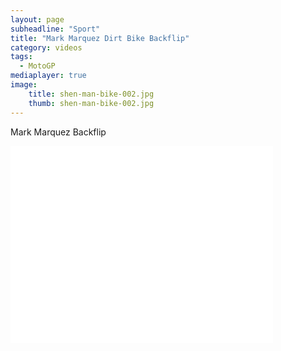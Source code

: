 ```yaml
---
layout: page
subheadline: "Sport"
title: "Mark Marquez Dirt Bike Backflip"
category: videos
tags:
  - MotoGP
mediaplayer: true
image:
    title: shen-man-bike-002.jpg
    thumb: shen-man-bike-002.jpg
---
```

Mark Marquez Backflip
<div class="flex-video widescreen youtube">
<iframe width="420" height="315" src="//www.foxsports.com.au/video/motorsport/motogp/marquezs-backflip-prank!495560" frameborder="0" allowfullscreen></iframe>
</div>
